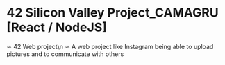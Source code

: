 # 42 Silicon Valley Project_CAMAGRU [React / NodeJS]

∽ 42 Web project\n
∽ A web project like Instagram being able to upload pictures and to communicate with others
